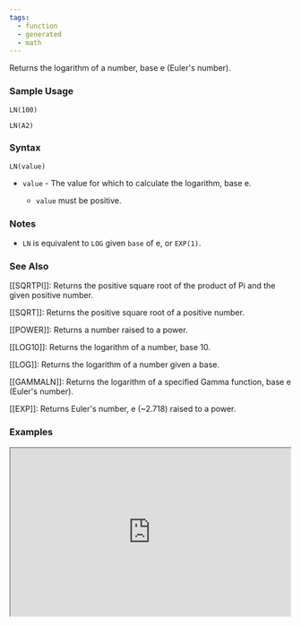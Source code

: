 ```yaml
---
tags:
  - function
  - generated
  - math
---
```


Returns the logarithm of a number, base e (Euler's number).

### Sample Usage

`LN(100)`

`LN(A2)`

### Syntax

`LN(value)`

* `value` - The value for which to calculate the logarithm, base e.

  + `value` must be positive.

### Notes

* `LN` is equivalent to `LOG` given `base` of e, or `EXP(1)`.

### See Also

[[SQRTPI]]: Returns the positive square root of the product of Pi and the given positive number.

[[SQRT]]: Returns the positive square root of a positive number.

[[POWER]]: Returns a number raised to a power.

[[LOG10]]: Returns the logarithm of a number, base 10.

[[LOG]]: Returns the logarithm of a number given a base.

[[GAMMALN]]: Returns the logarithm of a specified Gamma function, base e (Euler's number).

[[EXP]]: Returns Euler's number, e (~2.718) raised to a power.

### Examples

<iframe height="300" src="https://docs.google.com/spreadsheet/pub?key=0As3tAuweYU9QdDk4dUNqX2M4cW5relNUa1NIalRMRUE&amp;output=html" width="500"></iframe>